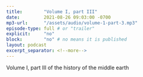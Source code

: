 ```yaml
---
title:        "Volume I, part III"
date:         2021-08-26 09:03:00 -0700
mp3-url:      "/assets/audio/volume-1-part-3.mp3"
episode-type: full # or "trailer"
explicit:     "no"
block:        "no" # no means it is published
layout: podcast
excerpt_separator: <!--more-->
---
```


<!--more-->

Volume I, part III of the history of the middle earth
